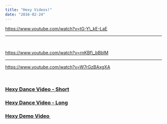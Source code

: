 ```yaml
---
title: "Hexy Videos!"
date: "2016-02-24"
---
```


https://www.youtube.com/watch?v=tG-Y\_kE-LaE

* * *

 

https://www.youtube.com/watch?v=rnKBf\_bBblM

* * *

https://www.youtube.com/watch?v=W7rGzBAxgXA

 

### [Hexy Dance Video - Short](https://www.youtube.com/watch?v=tG-Y_kE-LaE)

### [Hexy Dance Video - Long](https://www.youtube.com/watch?v=rnKBf_bBblM)

### [Hexy Demo Video ](https://www.youtube.com/watch?v=W7rGzBAxgXA)
